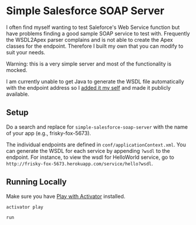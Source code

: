 # Simple Salesforce SOAP Server

I often find myself wanting to test Saleforce's Web Service function but have problems finding a good sample SOAP service to test with. Frequently the WSDL2Apex parser complains and is not able to create the Apex classes for the endpoint. Therefore I built my own that you can modify to suit your needs.

Warning: this is a very simple server and most of the functionality is mocked.

I am currently unable to get Java to generate the WSDL file automatically with the endpoint address so I [added it my self](https://github.com/jeffdonthemic/simple-salesforce-soap-server/blob/master/public/calculator.xml#L174) and made it publicly available.

## Setup

Do a search and replace for `simple-salesforce-soap-server` with the name of your app (e.g., frisky-fox-5673).

The individual endpoints are defined in `conf/applicationContext.xml`. You can generate the WSDL for each service by appending `?wsdl` to the endpoint. For instance, to view the wsdl for HelloWorld service, go to `http://frisky-fox-5673.herokuapp.com/service/hello?wsdl`.

## Running Locally

Make sure you have [Play with Activator](https://www.playframework.com/download) installed.

``` activator play ```

```run```
